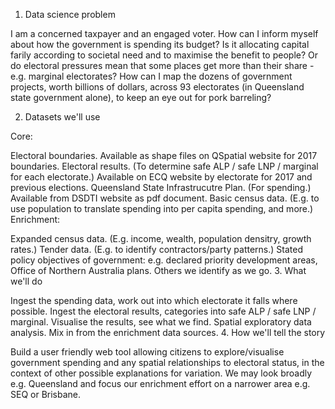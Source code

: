 1. Data science problem

I am a concerned taxpayer and an engaged voter. How can I inform myself about how the government is spending its budget? Is it allocating capital farily according to societal need and to maximise the benefit to people? Or do electoral pressures mean that some places get more than their share - e.g. marginal electorates? How can I map the dozens of government projects, worth billions of dollars, across 93 electorates (in Queensland state government alone), to keep an eye out for pork barreling?

2. Datasets we'll use

Core:

Electoral boundaries. Available as shape files on QSpatial website for 2017 boundaries.
Electoral results. (To determine safe ALP / safe LNP / marginal for each electorate.) Available on ECQ website by electorate for 2017 and previous elections.
Queensland State Infrastrucutre Plan. (For spending.) Available from DSDTI website as pdf document.
Basic census data. (E.g. to use population to translate spending into per capita spending, and more.)
Enrichment:

Expanded census data. (E.g. income, wealth, population densitry, growth rates.)
Tender data. (E.g. to identify contractors/party patterns.)
Stated policy objectives of government: e.g. declared priority development areas, Office of Northern Australia plans.
Others we identify as we go.
3. What we'll do

Ingest the spending data, work out into which electorate it falls where possible.
Ingest the electoral results, categories into safe ALP / safe LNP / marginal.
Visualise the results, see what we find. Spatial exploratory data analysis.
Mix in from the enrichment data sources.
4. How we'll tell the story

Build a user friendly web tool allowing citizens to explore/visualise government spending and any spatial relationships to electoral status, in the context of other possible explanations for variation.
We may look broadly e.g. Queensland and focus our enrichment effort on a narrower area e.g. SEQ or Brisbane.
